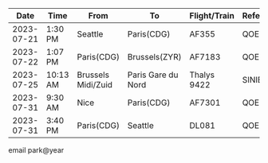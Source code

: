 |Date|Time|From|To|Flight/Train|Reference|Website|
|-|-|-|-|-|-|-|
|2023-07-21|1:30 PM|Seattle|Paris(CDG)|AF355|QOE7KO|www.airfrance.us|
|2023-07-22|1:07 PM|Paris(CDG)|Brussels(ZYR)|AF7183|QOE7KO|www.airfrance.us|
|2023-07-25|10:13 AM|Brussels Midi/Zuid|Paris Gare du Nord|Thalys 9422|SINIBG|www.sncf-connect.com|
|2023-07-31|9:30 AM|Nice|Paris(CDG)|AF7301|QOE7KO|www.airfrance.us|
|2023-07-31|3:40 PM|Paris(CDG)|Seattle|DL081|QOE7KO|www.airfrance.us|

email park@year
